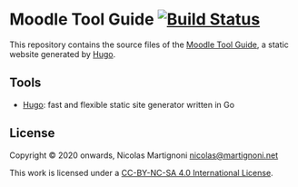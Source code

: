 # Moodle Tool Guide [![Build Status](https://travis-ci.org/martignoni/moodle-tool-guide.svg?branch=master)](https://travis-ci.org/martignoni/moodle-tool-guide)

This repository contains the source files of the [Moodle Tool Guide][site], a static website generated by [Hugo].

## Tools

* [Hugo][hugo]: fast and flexible static site generator written in Go

## License

Copyright © 2020 onwards, Nicolas Martignoni <nicolas@martignoni.net>

This work is licensed under a [CC-BY-NC-SA 4.0 International License][cc].

  [site]: https://moodletoolguide.net
  [cc]: https://creativecommons.org/licenses/by-nc-sa/4.0/
  [hugo]: https://gohugo.io/
  [gulp]: https://gulpjs.com

